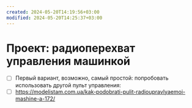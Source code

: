 ```yaml
---
created: 2024-05-20T14:19:56+03:00
modified: 2024-05-20T14:25:37+03:00
---
```


# Проект: радиоперехват управления машинкой

- [ ] Первый вариант, возможно, самый простой: попробовать использовать другой пульт управления:
- [ ] https://modelistam.com.ua/kak-podobrati-pulit-radioupravlyaemoi-mashine-a-172/
